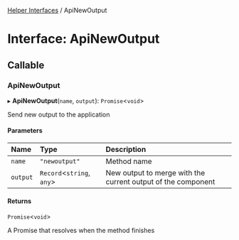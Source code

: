 [Helper Interfaces](../README.md) / ApiNewOutput

# Interface: ApiNewOutput

## Callable

### ApiNewOutput

▸ **ApiNewOutput**(`name`, `output`): `Promise`<`void`\>

Send new output to the application

#### Parameters

| Name | Type | Description |
| :------ | :------ | :------ |
| `name` | ``"newoutput"`` | Method name |
| `output` | `Record`<`string`, `any`\> | New output to merge with the current output of the component |

#### Returns

`Promise`<`void`\>

A Promise that resolves when the method finishes
